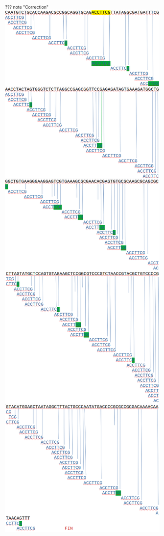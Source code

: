 ??? note "Correction"
    ![](../Corrections/exo21.png)
    ![](../Corrections/exo22.png)
    ![](../Corrections/exo23.png)
    ![](../Corrections/exo24.png)
    ![](../Corrections/exo25.png)